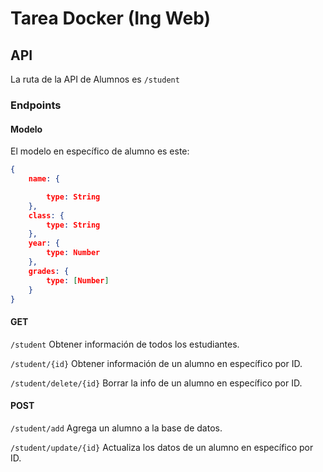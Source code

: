 # Tarea Docker (Ing Web)

## API

La ruta de la API de Alumnos es `/student` 

### Endpoints

#### Modelo 

El modelo en específico de alumno es este:

```JSON
{
    name: {

        type: String
    },
    class: {
        type: String
    },  
    year: {
        type: Number
    },
    grades: {
        type: [Number]
    }
}
``` 

#### GET

`/student` Obtener información de todos los estudiantes.

`/student/{id}` Obtener información de un alumno en específico por ID.

`/student/delete/{id}` Borrar la info de un alumno en específico por ID.

#### POST

`/student/add` Agrega un alumno a la base de datos.

`/student/update/{id}` Actualiza los datos de un alumno en específico por ID.